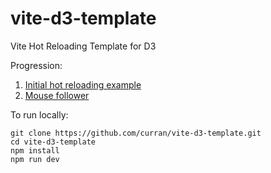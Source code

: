 # vite-d3-template
Vite Hot Reloading Template for D3

Progression:
 1. [Initial hot reloading example](https://github.com/curran/vite-d3-template/pull/1)
 2. [Mouse follower](https://github.com/curran/vite-d3-template/pull/3)

To run locally:

```
git clone https://github.com/curran/vite-d3-template.git
cd vite-d3-template
npm install
npm run dev
```
